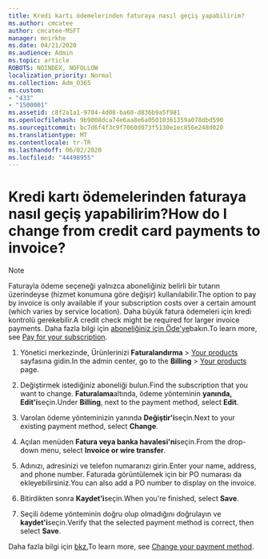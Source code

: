 ```yaml
---
title: Kredi kartı ödemelerinden faturaya nasıl geçiş yapabilirim?
ms.author: cmcatee
author: cmcatee-MSFT
manager: mnirkhe
ms.date: 04/21/2020
ms.audience: Admin
ms.topic: article
ROBOTS: NOINDEX, NOFOLLOW
localization_priority: Normal
ms.collection: Adm_O365
ms.custom:
- "433"
- "1500001"
ms.assetid: c8f2a1a1-9704-4d08-ba60-d836b9a5f981
ms.openlocfilehash: 9b9008dca74e6aa8e6a05010361359a078dbd590
ms.sourcegitcommit: bc7d6f4f3c9f7060d073f5130e1ec856e248d020
ms.translationtype: MT
ms.contentlocale: tr-TR
ms.lasthandoff: 06/02/2020
ms.locfileid: "44498955"
---
```

# <a name="how-do-i-change-from-credit-card-payments-to-invoice"></a><span data-ttu-id="30cc2-102">Kredi kartı ödemelerinden faturaya nasıl geçiş yapabilirim?</span><span class="sxs-lookup"><span data-stu-id="30cc2-102">How do I change from credit card payments to invoice?</span></span>

> [!NOTE]
> <span data-ttu-id="30cc2-103">Faturayla ödeme seçeneği yalnızca aboneliğiniz belirli bir tutarın üzerindeyse (hizmet konumuna göre değişir) kullanılabilir.</span><span class="sxs-lookup"><span data-stu-id="30cc2-103">The option to pay by invoice is only available if your subscription costs over a certain amount (which varies by service location).</span></span> <span data-ttu-id="30cc2-104">Daha büyük fatura ödemeleri için kredi kontrolü gerekebilir.</span><span class="sxs-lookup"><span data-stu-id="30cc2-104">A credit check might be required for larger invoice payments.</span></span> <span data-ttu-id="30cc2-105">Daha fazla bilgi için [aboneliğiniz için Öde'ye](https://docs.microsoft.com/microsoft-365/commerce/billing-and-payments/pay-for-your-subscription)bakın.</span><span class="sxs-lookup"><span data-stu-id="30cc2-105">To learn more, see [Pay for your subscription](https://docs.microsoft.com/microsoft-365/commerce/billing-and-payments/pay-for-your-subscription).</span></span>

1. <span data-ttu-id="30cc2-106">Yönetici merkezinde, Ürünlerinizi **Faturalandırma**  >  [Your products](https://go.microsoft.com/fwlink/p/?linkid=842054) sayfasına gidin.</span><span class="sxs-lookup"><span data-stu-id="30cc2-106">In the admin center, go to the **Billing** > [Your products](https://go.microsoft.com/fwlink/p/?linkid=842054) page.</span></span>

2. <span data-ttu-id="30cc2-107">Değiştirmek istediğiniz aboneliği bulun.</span><span class="sxs-lookup"><span data-stu-id="30cc2-107">Find the subscription that you want to change.</span></span> <span data-ttu-id="30cc2-108">**Faturalama**altında, ödeme yönteminin **yanında, Edit'i**seçin.</span><span class="sxs-lookup"><span data-stu-id="30cc2-108">Under **Billing**, next to the payment method, select **Edit**.</span></span>

3. <span data-ttu-id="30cc2-109">Varolan ödeme yönteminizin yanında **Değiştir'i**seçin.</span><span class="sxs-lookup"><span data-stu-id="30cc2-109">Next to your existing payment method, select **Change**.</span></span>

4. <span data-ttu-id="30cc2-110">Açılan menüden **Fatura veya banka havalesi'ni**seçin.</span><span class="sxs-lookup"><span data-stu-id="30cc2-110">From the drop-down menu, select **Invoice or wire transfer**.</span></span>

5. <span data-ttu-id="30cc2-111">Adınızı, adresinizi ve telefon numaranızı girin.</span><span class="sxs-lookup"><span data-stu-id="30cc2-111">Enter your name, address, and phone number.</span></span> <span data-ttu-id="30cc2-112">Faturada görüntülemek için bir PO numarası da ekleyebilirsiniz.</span><span class="sxs-lookup"><span data-stu-id="30cc2-112">You can also add a PO number to display on the invoice.</span></span>

6. <span data-ttu-id="30cc2-113">Bitirdikten sonra **Kaydet'i**seçin.</span><span class="sxs-lookup"><span data-stu-id="30cc2-113">When you're finished, select **Save**.</span></span>

7. <span data-ttu-id="30cc2-114">Seçili ödeme yönteminin doğru olup olmadığını doğrulayın ve **kaydet'i**seçin.</span><span class="sxs-lookup"><span data-stu-id="30cc2-114">Verify that the selected payment method is correct, then select **Save**.</span></span>

<span data-ttu-id="30cc2-115">Daha fazla bilgi için [bkz.](https://docs.microsoft.com/microsoft-365/commerce/billing-and-payments/change-payment-method)</span><span class="sxs-lookup"><span data-stu-id="30cc2-115">To learn more, see [Change your payment method](https://docs.microsoft.com/microsoft-365/commerce/billing-and-payments/change-payment-method).</span></span>